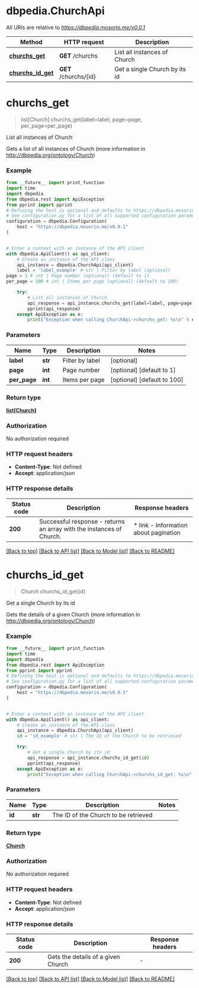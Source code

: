 # dbpedia.ChurchApi

All URIs are relative to *https://dbpedia.mosorio.me/v0.0.1*

Method | HTTP request | Description
------------- | ------------- | -------------
[**churchs_get**](ChurchApi.md#churchs_get) | **GET** /churchs | List all instances of Church
[**churchs_id_get**](ChurchApi.md#churchs_id_get) | **GET** /churchs/{id} | Get a single Church by its id


# **churchs_get**
> list[Church] churchs_get(label=label, page=page, per_page=per_page)

List all instances of Church

Gets a list of all instances of Church (more information in http://dbpedia.org/ontology/Church)

### Example

```python
from __future__ import print_function
import time
import dbpedia
from dbpedia.rest import ApiException
from pprint import pprint
# Defining the host is optional and defaults to https://dbpedia.mosorio.me/v0.0.1
# See configuration.py for a list of all supported configuration parameters.
configuration = dbpedia.Configuration(
    host = "https://dbpedia.mosorio.me/v0.0.1"
)


# Enter a context with an instance of the API client
with dbpedia.ApiClient() as api_client:
    # Create an instance of the API class
    api_instance = dbpedia.ChurchApi(api_client)
    label = 'label_example' # str | Filter by label (optional)
page = 1 # int | Page number (optional) (default to 1)
per_page = 100 # int | Items per page (optional) (default to 100)

    try:
        # List all instances of Church
        api_response = api_instance.churchs_get(label=label, page=page, per_page=per_page)
        pprint(api_response)
    except ApiException as e:
        print("Exception when calling ChurchApi->churchs_get: %s\n" % e)
```

### Parameters

Name | Type | Description  | Notes
------------- | ------------- | ------------- | -------------
 **label** | **str**| Filter by label | [optional] 
 **page** | **int**| Page number | [optional] [default to 1]
 **per_page** | **int**| Items per page | [optional] [default to 100]

### Return type

[**list[Church]**](Church.md)

### Authorization

No authorization required

### HTTP request headers

 - **Content-Type**: Not defined
 - **Accept**: application/json

### HTTP response details
| Status code | Description | Response headers |
|-------------|-------------|------------------|
**200** | Successful response - returns an array with the instances of Church. |  * link - Information about pagination <br>  |

[[Back to top]](#) [[Back to API list]](../README.md#documentation-for-api-endpoints) [[Back to Model list]](../README.md#documentation-for-models) [[Back to README]](../README.md)

# **churchs_id_get**
> Church churchs_id_get(id)

Get a single Church by its id

Gets the details of a given Church (more information in http://dbpedia.org/ontology/Church)

### Example

```python
from __future__ import print_function
import time
import dbpedia
from dbpedia.rest import ApiException
from pprint import pprint
# Defining the host is optional and defaults to https://dbpedia.mosorio.me/v0.0.1
# See configuration.py for a list of all supported configuration parameters.
configuration = dbpedia.Configuration(
    host = "https://dbpedia.mosorio.me/v0.0.1"
)


# Enter a context with an instance of the API client
with dbpedia.ApiClient() as api_client:
    # Create an instance of the API class
    api_instance = dbpedia.ChurchApi(api_client)
    id = 'id_example' # str | The ID of the Church to be retrieved

    try:
        # Get a single Church by its id
        api_response = api_instance.churchs_id_get(id)
        pprint(api_response)
    except ApiException as e:
        print("Exception when calling ChurchApi->churchs_id_get: %s\n" % e)
```

### Parameters

Name | Type | Description  | Notes
------------- | ------------- | ------------- | -------------
 **id** | **str**| The ID of the Church to be retrieved | 

### Return type

[**Church**](Church.md)

### Authorization

No authorization required

### HTTP request headers

 - **Content-Type**: Not defined
 - **Accept**: application/json

### HTTP response details
| Status code | Description | Response headers |
|-------------|-------------|------------------|
**200** | Gets the details of a given Church |  -  |

[[Back to top]](#) [[Back to API list]](../README.md#documentation-for-api-endpoints) [[Back to Model list]](../README.md#documentation-for-models) [[Back to README]](../README.md)

